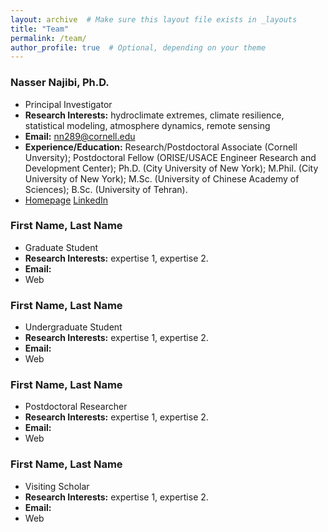 ```yaml
---
layout: archive  # Make sure this layout file exists in _layouts
title: "Team"
permalink: /team/
author_profile: true  # Optional, depending on your theme
---
```


### Nasser Najibi, Ph.D.
- Principal Investigator
- **Research Interests:** hydroclimate extremes, climate resilience, statistical modeling, atmosphere dynamics, remote sensing
- **Email:** nn289@cornell.edu
- **Experience/Education:** Research/Postdoctoral Associate (Cornell Unversity); Postdoctoral Fellow (ORISE/USACE Engineer Research and Development Center); Ph.D. (City University of New York); M.Phil. (City University of New York); M.Sc. (University of Chinese Academy of Sciences); B.Sc. (University of Tehran).
- [Homepage](http://www.nassernajibi.com) [LinkedIn](https://www.linkedin.com/in/nassernajibi/)

### First Name, Last Name
- Graduate Student
- **Research Interests:** expertise 1, expertise 2.
- **Email:**
- Web

### First Name, Last Name
- Undergraduate Student
- **Research Interests:** expertise 1, expertise 2.
- **Email:**
- Web

### First Name, Last Name
- Postdoctoral Researcher
- **Research Interests:** expertise 1, expertise 2.
- **Email:**
- Web

### First Name, Last Name
- Visiting Scholar
- **Research Interests:** expertise 1, expertise 2.
- **Email:**
- Web


